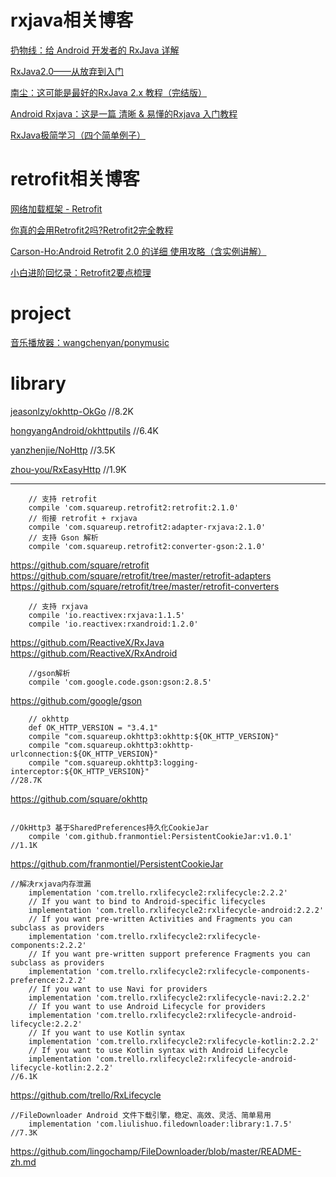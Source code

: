 



# rxjava相关博客

[扔物线：给 Android 开发者的 RxJava 详解](https://gank.io/post/560e15be2dca930e00da1083)

[RxJava2.0——从放弃到入门](https://www.jianshu.com/p/cd3557b1a474)

[南尘：这可能是最好的RxJava 2.x 教程（完结版）](https://www.jianshu.com/p/0cd258eecf60)

[Android Rxjava：这是一篇 清晰 & 易懂的Rxjava 入门教程](https://blog.csdn.net/u013651026/article/details/79367606)

[RxJava极简学习（四个简单例子）](https://www.jianshu.com/p/387e4af55031)

# retrofit相关博客

[网络加载框架 - Retrofit](https://www.jianshu.com/p/0fda3132cf98)

[你真的会用Retrofit2吗?Retrofit2完全教程](https://www.jianshu.com/p/308f3c54abdd)

[Carson-Ho:Android Retrofit 2.0 的详细 使用攻略（含实例讲解）](https://www.jianshu.com/p/a3e162261ab6)

[小白进阶回忆录：Retrofit2要点梳理](https://www.jianshu.com/p/dd2804030b89)

# project

[音乐播放器：wangchenyan/ponymusic](https://github.com/wangchenyan/ponymusic)


# library

[jeasonlzy/okhttp-OkGo](https://github.com/jeasonlzy/okhttp-OkGo)   //8.2K

[hongyangAndroid/okhttputils](https://github.com/hongyangAndroid/okhttputils)   //6.4K

[yanzhenjie/NoHttp](https://github.com/yanzhenjie/NoHttp)   //3.5K

[zhou-you/RxEasyHttp](https://github.com/zhou-you/RxEasyHttp)   //1.9K


--------------------

```
    // 支持 retrofit
    compile 'com.squareup.retrofit2:retrofit:2.1.0'
    // 衔接 retrofit + rxjava
    compile 'com.squareup.retrofit2:adapter-rxjava:2.1.0'
    // 支持 Gson 解析
    compile 'com.squareup.retrofit2:converter-gson:2.1.0'

```
https://github.com/square/retrofit
https://github.com/square/retrofit/tree/master/retrofit-adapters
https://github.com/square/retrofit/tree/master/retrofit-converters

```
    // 支持 rxjava
    compile 'io.reactivex:rxjava:1.1.5'
    compile 'io.reactivex:rxandroid:1.2.0'
```
https://github.com/ReactiveX/RxJava
https://github.com/ReactiveX/RxAndroid

```
    //gson解析
    compile 'com.google.code.gson:gson:2.8.5'
```
https://github.com/google/gson

```
    // okhttp
    def OK_HTTP_VERSION = "3.4.1"
    compile "com.squareup.okhttp3:okhttp:${OK_HTTP_VERSION}"
    compile "com.squareup.okhttp3:okhttp-urlconnection:${OK_HTTP_VERSION}"
    compile "com.squareup.okhttp3:logging-interceptor:${OK_HTTP_VERSION}"
//28.7K
```
https://github.com/square/okhttp

```

//OkHttp3 基于SharedPreferences持久化CookieJar
    compile 'com.github.franmontiel:PersistentCookieJar:v1.0.1'
//1.1K
```
https://github.com/franmontiel/PersistentCookieJar

```
//解决rxjava内存泄漏
    implementation 'com.trello.rxlifecycle2:rxlifecycle:2.2.2'
    // If you want to bind to Android-specific lifecycles
    implementation 'com.trello.rxlifecycle2:rxlifecycle-android:2.2.2'
    // If you want pre-written Activities and Fragments you can subclass as providers
    implementation 'com.trello.rxlifecycle2:rxlifecycle-components:2.2.2'
    // If you want pre-written support preference Fragments you can subclass as providers
    implementation 'com.trello.rxlifecycle2:rxlifecycle-components-preference:2.2.2'
    // If you want to use Navi for providers
    implementation 'com.trello.rxlifecycle2:rxlifecycle-navi:2.2.2'
    // If you want to use Android Lifecycle for providers
    implementation 'com.trello.rxlifecycle2:rxlifecycle-android-lifecycle:2.2.2'
    // If you want to use Kotlin syntax
    implementation 'com.trello.rxlifecycle2:rxlifecycle-kotlin:2.2.2'
    // If you want to use Kotlin syntax with Android Lifecycle
    implementation 'com.trello.rxlifecycle2:rxlifecycle-android-lifecycle-kotlin:2.2.2'
//6.1K
```
https://github.com/trello/RxLifecycle


```
//FileDownloader Android 文件下载引擎，稳定、高效、灵活、简单易用
	implementation 'com.liulishuo.filedownloader:library:1.7.5'
//7.3K
```
https://github.com/lingochamp/FileDownloader/blob/master/README-zh.md



































